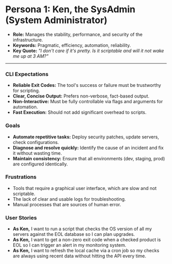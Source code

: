 # Persona 1: Ken, the SysAdmin (System Administrator)

- **Role:** Manages the stability, performance, and security of the infrastructure.
- **Keywords:** Pragmatic, efficiency, automation, reliability.
- **Key Quote:** *"I don't care if it's pretty. Is it scriptable and will it not wake me up at 3 AM?"*

---

### CLI Expectations
- **Reliable Exit Codes:** The tool's success or failure must be trustworthy for scripting.
- **Clear, Concise Output:** Prefers non-verbose, fact-based output.
- **Non-Interactive:** Must be fully controllable via flags and arguments for automation.
- **Fast Execution:** Should not add significant overhead to scripts.

### Goals
- **Automate repetitive tasks:** Deploy security patches, update servers, check configurations.
- **Diagnose and resolve quickly:** Identify the cause of an incident and fix it without wasting time.
- **Maintain consistency:** Ensure that all environments (dev, staging, prod) are configured identically.

### Frustrations
- Tools that require a graphical user interface, which are slow and not scriptable.
- The lack of clear and usable logs for troubleshooting.
- Manual processes that are sources of human error.

### User Stories
- **As Ken,** I want to run a script that checks the OS version of all my servers against the EOL database so I can plan upgrades.
- **As Ken,** I want to get a non-zero exit code when a checked product is EOL so I can trigger an alert in my monitoring system.
- **As Ken,** I want to refresh the local cache via a cron job so my checks are always using recent data without hitting the API every time.
